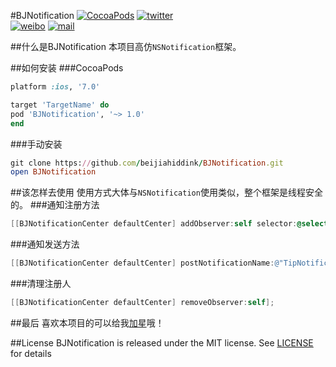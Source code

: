 #BJNotification
[![CocoaPods](https://img.shields.io/cocoapods/v/BJNotification.svg)](https://img.shields.io/cocoapods/v/BJNotification.svg)
[![twitter](https://img.shields.io/badge/twitter-@beijiahiddink-blue.svg?style=flat)](https://twitter.com/beijiahiddink)          
[![weibo](https://img.shields.io/badge/weibo-@beijiahiddink-green.svg?style=flat)](http://weibo.com/u/3788698095)
[![mail](https://img.shields.io/badge/mail-@beijiahiddink-pink.svg?style=flat)](mailto://wangxu@beijiahiddink.com)

##什么是BJNotification
本项目高仿`NSNotification`框架。

##如何安装
###CocoaPods
```ruby
platform :ios, '7.0'

target 'TargetName' do
pod 'BJNotification', '~> 1.0'
end
```
###手动安装
```ruby
git clone https://github.com/beijiahiddink/BJNotification.git
open BJNotification
```
##该怎样去使用
使用方式大体与`NSNotification`使用类似，整个框架是线程安全的。
###通知注册方法
```objective-c
[[BJNotificationCenter defaultCenter] addObserver:self selector:@selector(receiveTip:) name:@"TipNotification" object:nil];
```

###通知发送方法
```objective-c
[[BJNotificationCenter defaultCenter] postNotificationName:@"TipNotification" object:nil];
```

###清理注册人
```objective-c
[[BJNotificationCenter defaultCenter] removeObserver:self];
```

##最后
喜欢本项目的可以给我[加星](https://github.com/beijiahiddink/BJNotification/stargazers)哦！

##License
BJNotification is released under the MIT license. See [LICENSE](LICENSE) for details  